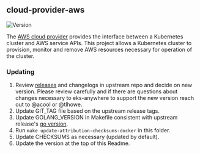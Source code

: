 ## **cloud-provider-aws**
![Version](https://img.shields.io/badge/version-v1.22.3-blue)

The [AWS cloud provider](https://github.com/kubernetes/cloud-provider-aws) provides the interface between a Kubernetes cluster and AWS service APIs. This project allows a Kubernetes cluster to provision, monitor and remove AWS resources necessary for operation of the cluster.

### Updating
1. Review [releases](https://github.com/kubernetes/cloud-provider-aws/releases) and changelogs in upstream repo and decide on new version. Please review carefully and if there are questions about changes necessary to eks-anywhere to support the new version reach out to @acool or @tlhowe.
2. Update GIT_TAG file based on the upstream release tags.
3. Update GOLANG_VERSION in Makefile consistent with upstream release's [go version](https://github.com/kubernetes/cloud-provider-aws/blob/master/go.mod#L3).
5. Run `make update-attribution-checksums-docker` in this folder.
6. Update CHECKSUMS as necessary (updated by default).
7. Update the version at the top of this Readme.

